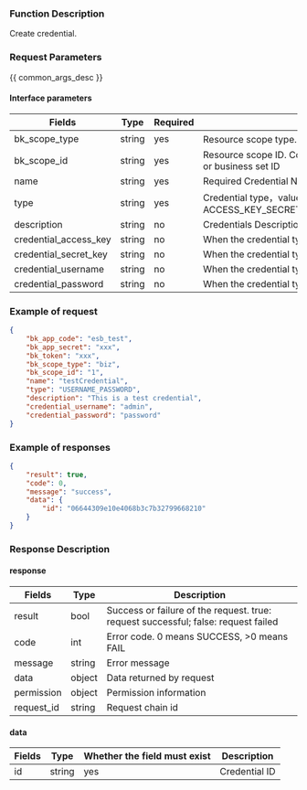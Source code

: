 ### Function Description

Create credential.

### Request Parameters

{{ common_args_desc }}

#### Interface parameters

| Fields    | Type | Required | Description |
|----------------------------|------------|--------|------------|
| bk_scope_type | string | yes   | Resource scope type. Optional values: biz - Business，biz_set - Business Set |
| bk_scope_id | string | yes | Resource scope ID. Corresponds to bk_scope_type, which means business ID or business set ID |
| name                       |  string    | yes  | Required Credential Name |
| type                       |  string    | yes  | Credential type，value can be ACCESS_KEY_SECRET_KEY,PASSWORD,USERNAME_PASSWORD,SECRET_KEY |
| description                |  string    | no   | Credentials Description |
| credential_access_key      |  string    | no  | When the credential type is ACCESS_KEY_SECRET_KEY, required |
| credential_secret_key      |  string    | no | When the credential type is ACCESS_KEY_SECRET_KEY/SECRET_KEY, required |
| credential_username        |  string    | no   | When the credential type is USERNAME_PASSWORD, required |
| credential_password        |  string    | no   | When the credential type is USERNAME_PASSWORD/PASSWORD, required |


### Example of request

```json
{
    "bk_app_code": "esb_test",
    "bk_app_secret": "xxx",
    "bk_token": "xxx",
    "bk_scope_type": "biz",
    "bk_scope_id": "1",
    "name": "testCredential",
    "type": "USERNAME_PASSWORD",
    "description": "This is a test credential",
    "credential_username": "admin",
    "credential_password": "password"
}
```

### Example of responses

```json
{
    "result": true,
    "code": 0,
    "message": "success",
    "data": {
        "id": "06644309e10e4068b3c7b32799668210"
    }
}
```

### Response Description

#### response
| **Fields** | **Type** | **Description** |
|-----------|-----------|-----------|
| result       | bool   | Success or failure of the request. true: request successful; false: request failed |
| code         | int    | Error code. 0 means SUCCESS, >0 means FAIL |
| message      | string | Error message |
| data         | object | Data returned by request |
| permission   | object | Permission information |
| request_id   | string | Request chain id |

#### data

| Fields | **Type** |Whether the field must exist  | **Description** |
|-----------|-------|---------------|---------|
| id        | string |yes             | Credential ID |

